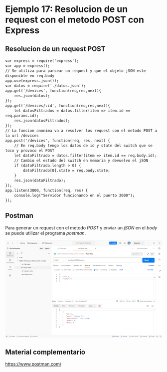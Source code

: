 # Ejemplo 17: Resolucion de un request con el metodo POST con Express

## Resolucion de un request POST

```
var express = require('express');
var app = express();
// Se utiliza para parsear un request y que el objeto jSON este disponible en req.body
app.use(express.json());
var datos = require('./datos.json');
app.get('/devices', function(req,res,next){
    res.json(datos);
});
app.get('/devices/:id', function(req,res,next){
    let datosFiltrados = datos.filter(item => item.id == req.params.id);
    res.json(datosFiltrados);
});
// La funcion anonima va a resolver los request con el metodo POST a la url /devices
app.post('/devices', function(req, res, next) {
    // En req.body tengo los datos de id y state del switch que se toco y provoco el POST
    let datoFiltrado = datos.filter(item => item.id == req.body.id);
    // Cambio el estado del switch en memoria y devuelvo el jSON
    if (datoFiltrado.length > 0) {
        datoFiltrado[0].state = req.body.state;
    }
    res.json(datoFiltrado);
});
app.listen(3000, function(req, res) {
    console.log("Servidor funcionando en el puerto 3000");
});
```

## Postman

Para generar un request con el metodo _POST_ y enviar un _jSON_ en el _body_ se puede utilizar el programa _postman_.

![postman](/ej19-express-post/postman.png)

## Material complementario

https://www.postman.com/
